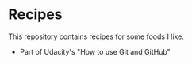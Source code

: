 # Recipes

This repository contains recipes for some foods I like.

- Part of Udacity's "How to use Git and GitHub"
